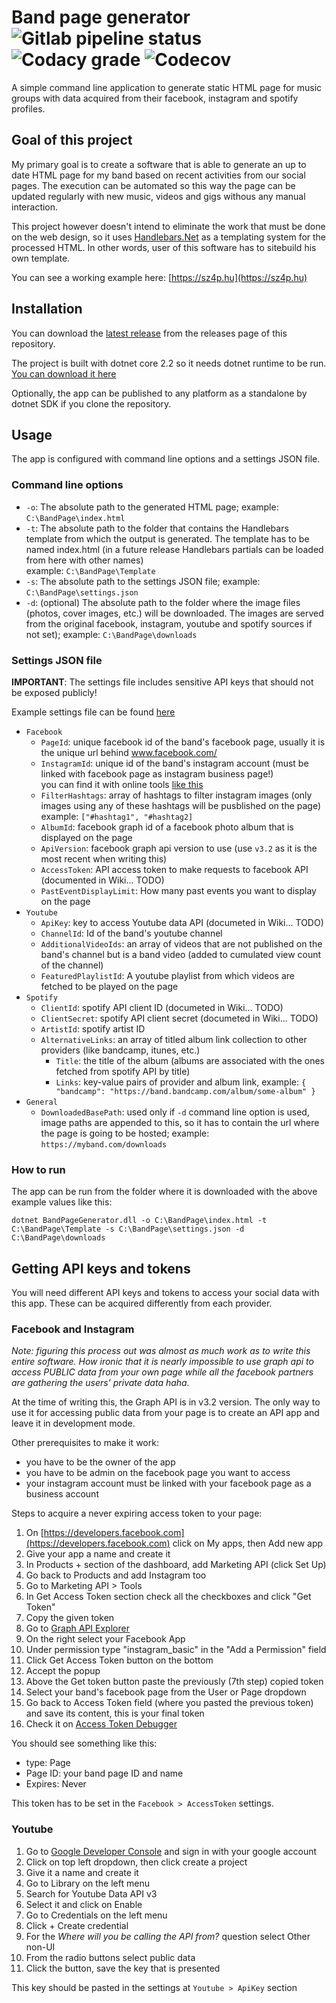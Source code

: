 # Band page generator ![Gitlab pipeline status](https://img.shields.io/gitlab/pipeline/codernr/band-page-generator.svg) ![Codacy grade](https://img.shields.io/codacy/grade/5c7e61918adc4e0bbd5615b39e01998b.svg) ![Codecov](https://img.shields.io/codecov/c/gh/codernr/band-page-generator.svg)

A simple command line application to generate static HTML page for music groups with data acquired from their facebook, instagram and spotify profiles.

## Goal of this project

My primary goal is to create a software that is able to generate an up to date HTML page for my band based on recent activities from our social pages. The execution can be automated so this way the page can be updated regularly with new music, videos and gigs withous any manual interaction.

This project however doesn't intend to eliminate the work that must be done on the web design, so it uses [Handlebars.Net](https://github.com/rexm/Handlebars.Net) as a templating system for the processed HTML. In other words, user of this software has to sitebuild his own template.

You can see a working example here: [https://sz4p.hu](https://sz4p.hu)

## Installation

You can download the [latest release](https://github.com/codernr/band-page-generator/releases/latest) from the releases page of this repository.

The project is built with dotnet core 2.2 so it needs dotnet runtime to be run. [You can download it here](https://dotnet.microsoft.com/download)

Optionally, the app can be published to any platform as a standalone by dotnet SDK if you clone the repository.

## Usage

The app is configured with command line options and a settings JSON file.

### Command line options

* `-o`: The absolute path to the generated HTML page; example: `C:\BandPage\index.html`
* `-t`: The absolute path to the folder that contains the Handlebars template from which the output is generated. The template has to be named index.html (in a future release Handlebars partials can be loaded from here with other names)  
example: `C:\BandPage\Template`
* `-s`: The absolute path to the settings JSON file; example: `C:\BandPage\settings.json`
* `-d`: (optional) The absolute path to the folder where the image files (photos, cover images, etc.) will be downloaded. The images are served from the original facebook, instagram, youtube and spotify sources if not set); example: `C:\BandPage\downloads`

### Settings JSON file

**IMPORTANT**: The settings file includes sensitive API keys that should not be exposed publicly!

Example settings file can be found [here](https://github.com/codernr/band-page-generator/blob/develop/BandPageGenerator/appsettings.json)

* `Facebook`
    * `PageId`: unique facebook id of the band's facebook page, usually it is the unique url behind www.facebook.com/
    * `InstagramId`: unique id of the band's instagram account (must be linked with facebook page as instagram business page!)  
	you can find it with online tools [like this](http://www.allautoliker.com/instagram/find-id)
	* `FilterHashtags`: array of hashtags to filter instagram images (only images using any of these hashtags will be pusblished on the page)  
	example: `["#hashtag1", "#hashtag2]`
	* `AlbumId`: facebook graph id of a facebook photo album that is displayed on the page
	* `ApiVersion`: facebook graph api version to use (use `v3.2` as it is the most recent when writing this)
	* `AccessToken`: API access token to make requests to facebook API (documented in Wiki... TODO)
	* `PastEventDisplayLimit`: How many past events you want to display on the page
* `Youtube`
    * `ApiKey`: key to access Youtube data API (documeted in Wiki... TODO)
	* `ChannelId`: Id of the band's youtube channel
	* `AdditionalVideoIds`: an array of videos that are not published on the band's channel but is a band video (added to cumulated view count of the channel)
	* `FeaturedPlaylistId`: A youtube playlist from which videos are fetched to be played on the page
* `Spotify`
    * `ClientId`: spotify API client ID (documeted in Wiki... TODO)
	* `ClientSecret`: spotify API client secret (documeted in Wiki... TODO)
	* `ArtistId`: spotify artist ID
	* `AlternativeLinks`: an array of titled album link collection to other providers (like bandcamp, itunes, etc.)
	    * `Title`: the title of the album (albums are associated with the ones fetched from spotify API by title)
		* `Links`: key-value pairs of provider and album link, example: `{ "bandcamp": "https://band.bandcamp.com/album/some-album" }`
* `General`
    * `DownloadedBasePath`: used only if `-d` command line option is used, image paths are appended to this, so it has to contain the url where the page is going to be hosted; example: `https://myband.com/downloads`
	
### How to run

The app can be run from the folder where it is downloaded with the above example values like this:

`dotnet BandPageGenerator.dll -o C:\BandPage\index.html -t C:\BandPage\Template -s C:\BandPage\settings.json -d C:\BandPage\downloads`

## Getting API keys and tokens

You will need different API keys and tokens to access your social data with this app. These can be acquired differently from each provider.

### Facebook and Instagram

_Note: figuring this process out was almost as much work as to write this entire software. How ironic that it is nearly impossible to use graph api to access PUBLIC data from your own page while all the facebook partners are gathering the users' private data haha._

At the time of writing this, the Graph API is in v3.2 version. The only way to use it for accessing public data from your page is to create an API app and leave it in development mode.

Other prerequisites to make it work:

* you have to be the owner of the app
* you have to be admin on the facebook page you want to access
* your instagram account must be linked with your facebook page as a business account

Steps to acquire a never expiring access token to your page:

1. On [https://developers.facebook.com](https://developers.facebook.com) click on My apps, then Add new app
2. Give your app a name and create it
3. In Products + section of the dashboard, add Marketing API (click Set Up)
4. Go back to Products and add Instagram too
5. Go to Marketing API > Tools
6. In Get Access Token section check all the checkboxes and click "Get Token"
7. Copy the given token
8. Go to [Graph API Explorer](https://developers.facebook.com/tools/explorer/)
9. On the right select your Facebook App
10. Under permission type "instagram_basic" in the "Add a Permission" field
11. Click Get Access Token button on the bottom
12. Accept the popup
13. Above the Get token button paste the previously (7th step) copied token
14. Select your band's facebook page from the User or Page dropdown
15. Go back to Access Token field (where you pasted the previous token) and save its content, this is your final token
16. Check it on [Access Token Debugger](https://developers.facebook.com/tools/debug/accesstoken)

You should see something like this:

* type: Page
* Page ID: your band page ID and name
* Expires: Never

This token has to be set in the `Facebook > AccessToken` settings.

### Youtube

1. Go to [Google Developer Console](https://console.developers.google.com/) and sign in with your google account
2. Click on top left dropdown, then click create a project
3. Give it a name and create it
4. Go to Library on the left menu
5. Search for Youtube Data API v3
6. Select it and click on Enable
7. Go to Credentials on the left menu
8. Click + Create credential
9. For the *Where will you be calling the API from?* question select Other non-UI
10. From the radio buttons select public data
11. Click the button, save the key that is presented

This key should be pasted in the settings at `Youtube > ApiKey` section 
